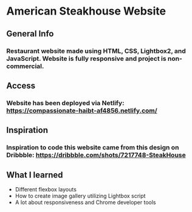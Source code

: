 # American Steakhouse Website
## General Info
### Restaurant website made using **HTML, CSS, Lightbox2, and JavaScript**. Website is fully responsive and project is non-commercial.

## Access 
### Website has been deployed via Netlify: https://compassionate-haibt-af4856.netlify.com/

## Inspiration
### Inspiration to code this website came from this design on Dribbble: https://dribbble.com/shots/7217748-SteakHouse 

## What I learned 
- Different flexbox layouts
- How to create image gallery utilizing Lightbox script
- A lot about responsiveness and Chrome developer tools
